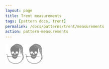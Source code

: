 ```yaml
---
layout: page
title: Trent measurements
tags: [pattern docs, trent]
permalink: /docs/patterns/trent/measurements
action: pattern-measurements
---
```

<div id="measurements"><p class="text-center"><img src="/img/logo/spinner.svg" alt="Loading..."></p></div>
